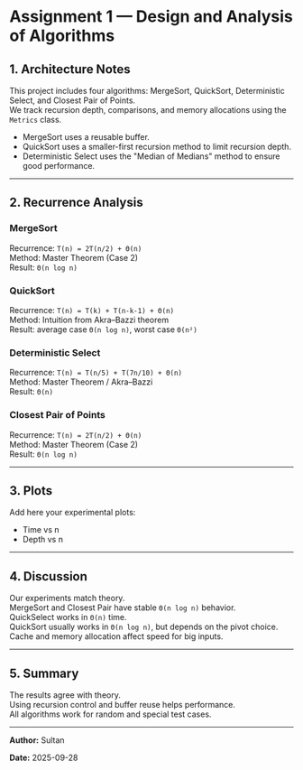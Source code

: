 # Assignment 1 — Design and Analysis of Algorithms

## 1. Architecture Notes
This project includes four algorithms: MergeSort, QuickSort, Deterministic Select, and Closest Pair of Points.  
We track recursion depth, comparisons, and memory allocations using the `Metrics` class.
- MergeSort uses a reusable buffer.
- QuickSort uses a smaller-first recursion method to limit recursion depth.
- Deterministic Select uses the "Median of Medians" method to ensure good performance.

---

## 2. Recurrence Analysis

### MergeSort
Recurrence: `T(n) = 2T(n/2) + Θ(n)`  
Method: Master Theorem (Case 2)  
Result: `Θ(n log n)`

### QuickSort
Recurrence: `T(n) = T(k) + T(n-k-1) + Θ(n)`  
Method: Intuition from Akra–Bazzi theorem  
Result: average case `Θ(n log n)`, worst case `Θ(n²)`

### Deterministic Select
Recurrence: `T(n) = T(n/5) + T(7n/10) + Θ(n)`  
Method: Master Theorem / Akra–Bazzi  
Result: `Θ(n)`

### Closest Pair of Points
Recurrence: `T(n) = 2T(n/2) + Θ(n)`  
Method: Master Theorem (Case 2)  
Result: `Θ(n log n)`

---

## 3. Plots
Add here your experimental plots:
- Time vs n
- Depth vs n

---

## 4. Discussion
Our experiments match theory.  
MergeSort and Closest Pair have stable `Θ(n log n)` behavior.  
QuickSelect works in `Θ(n)` time.  
QuickSort usually works in `Θ(n log n)`, but depends on the pivot choice.  
Cache and memory allocation affect speed for big inputs.

---

## 5. Summary
The results agree with theory.  
Using recursion control and buffer reuse helps performance.  
All algorithms work for random and special test cases.

---

**Author:** Sultan

**Date:** 2025-09-28
